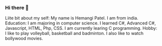 ### Hi there 👋

Liite bit about my self: My name is Hemangi Patel. I am from india. 
Education: I am majoring in computer science. 
I learned C#, Advanced C#, Javascript, HTML, Php, CSS.
I am currently learing C programming.
Hobby: I like to play volleyball, basketball and badminton. I also like to watch bollywood movies.

